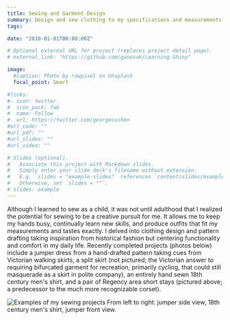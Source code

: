 ```yaml
---
title: Sewing and Garment Design
summary: Design and sew clothing to my specifications and measurements as well as alter and repair existing garments
tags:

date: "2010-01-01T00:00:00Z"

# Optional external URL for project (replaces project detail page).
# external_link: "https://github.com/ganovak/Learning-Shiny"

image:
  #caption: Photo by rawpixel on Unsplash
  focal_point: Smart

#links:
#- icon: twitter
#  icon_pack: fab
#  name: Follow
#  url: https://twitter.com/georgecushen
#url_code: ""
#url_pdf: ""
#url_slides: ""
#url_video: ""

# Slides (optional).
#   Associate this project with Markdown slides.
#   Simply enter your slide deck's filename without extension.
#   E.g. `slides = "example-slides"` references `content/slides/example-slides.md`.
#   Otherwise, set `slides = ""`.
# slides: example
---
```


Although I learned to sew as a child, it was not until adulthood that I realized the potential for sewing to be a creative pursuit for me. It allows me to keep my hands busy, continually learn new skills, and produce outfits that fit my measurements and tastes exactly. I delved into clothing design and pattern drafting taking inspiration from historical fashion but centering functionality and comfort in my daily life. Recently completed projects (photos below) include a jumper dress from a hand-drafted pattern taking cues from Victorian walking skirts, a split skirt (not pictured; the Victorian answer to requiring bifurcated garment for recreation, primarily cycling, that could still masquerade as a skirt in polite company), an entirely hand sewn 18th century men's shirt, and a pair of Regency area short stays (pictured above; a predecessor to the much more recognizable corset). 

![Examples of my sewing projects](/img/sewing_projs.png)
From left to right: jumper side view, 18th century men's shirt, jumper front view.
